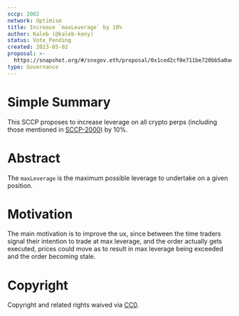 ```yaml
---
sccp: 2002
network: Optimism
title: Increase `maxLeverage` by 10%
author: Kaleb (@kaleb-keny)
status: Vote_Pending
created: 2023-05-02
proposal: >-
  https://snapshot.org/#/snxgov.eth/proposal/0x1ced2cf0e711be720bb5a0ae6d15e710d38abbec8ce6a0fda603d1e4ae785972
type: Governance
---
```


# Simple Summary

This SCCP proposes to increase leverage on all crypto perps (including those mentioned in [SCCP-2000](https://sips.synthetix.io/sccp/sccp-2000/)) by 10%.

# Abstract

The `maxLeverage` is the maximum possible leverage to undertake on a given position.

# Motivation

The main motivation is to improve the ux, since between the time traders signal their intention to trade at max leverage, and the order actually gets executed, prices could move as to result in max leverage being exceeded and the order becoming stale.

# Copyright

Copyright and related rights waived via [CC0](https://creativecommons.org/publicdomain/zero/1.0/).